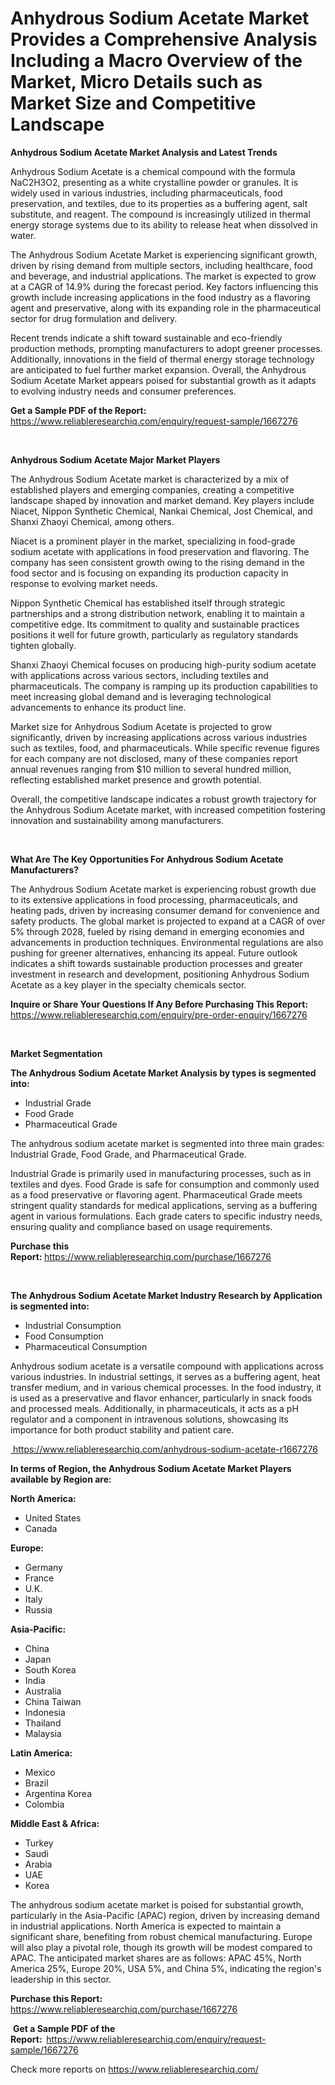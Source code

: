 <p><h1>Anhydrous Sodium Acetate Market Provides a Comprehensive Analysis Including a Macro Overview of the Market, Micro Details such as Market Size and Competitive Landscape</h1></p><p><strong>Anhydrous Sodium Acetate Market Analysis and Latest Trends</strong></p>
<p><p>Anhydrous Sodium Acetate is a chemical compound with the formula NaC2H3O2, presenting as a white crystalline powder or granules. It is widely used in various industries, including pharmaceuticals, food preservation, and textiles, due to its properties as a buffering agent, salt substitute, and reagent. The compound is increasingly utilized in thermal energy storage systems due to its ability to release heat when dissolved in water.</p><p>The Anhydrous Sodium Acetate Market is experiencing significant growth, driven by rising demand from multiple sectors, including healthcare, food and beverage, and industrial applications. The market is expected to grow at a CAGR of 14.9% during the forecast period. Key factors influencing this growth include increasing applications in the food industry as a flavoring agent and preservative, along with its expanding role in the pharmaceutical sector for drug formulation and delivery.</p><p>Recent trends indicate a shift toward sustainable and eco-friendly production methods, prompting manufacturers to adopt greener processes. Additionally, innovations in the field of thermal energy storage technology are anticipated to fuel further market expansion. Overall, the Anhydrous Sodium Acetate Market appears poised for substantial growth as it adapts to evolving industry needs and consumer preferences.</p></p>
<p><strong>Get a Sample PDF of the Report:&nbsp;</strong> <a href="https://www.reliableresearchiq.com/enquiry/request-sample/1667276?utm_campaign=2463&utm_medium=2&utm_source=Github&utm_content=ia&utm_term=02042025&utm_id=anhydrous-sodium-acetate">https://www.reliableresearchiq.com/enquiry/request-sample/1667276</a></p>
<p>&nbsp;</p>
<p><strong>Anhydrous Sodium Acetate Major Market Players</strong></p>
<p><p>The Anhydrous Sodium Acetate market is characterized by a mix of established players and emerging companies, creating a competitive landscape shaped by innovation and market demand. Key players include Niacet, Nippon Synthetic Chemical, Nankai Chemical, Jost Chemical, and Shanxi Zhaoyi Chemical, among others.</p><p>Niacet is a prominent player in the market, specializing in food-grade sodium acetate with applications in food preservation and flavoring. The company has seen consistent growth owing to the rising demand in the food sector and is focusing on expanding its production capacity in response to evolving market needs. </p><p>Nippon Synthetic Chemical has established itself through strategic partnerships and a strong distribution network, enabling it to maintain a competitive edge. Its commitment to quality and sustainable practices positions it well for future growth, particularly as regulatory standards tighten globally.</p><p>Shanxi Zhaoyi Chemical focuses on producing high-purity sodium acetate with applications across various sectors, including textiles and pharmaceuticals. The company is ramping up its production capabilities to meet increasing global demand and is leveraging technological advancements to enhance its product line.</p><p>Market size for Anhydrous Sodium Acetate is projected to grow significantly, driven by increasing applications across various industries such as textiles, food, and pharmaceuticals. While specific revenue figures for each company are not disclosed, many of these companies report annual revenues ranging from $10 million to several hundred million, reflecting established market presence and growth potential. </p><p>Overall, the competitive landscape indicates a robust growth trajectory for the Anhydrous Sodium Acetate market, with increased competition fostering innovation and sustainability among manufacturers.</p></p>
<p>&nbsp;</p>
<p><strong>What Are The Key Opportunities For Anhydrous Sodium Acetate Manufacturers?</strong></p>
<p><p>The Anhydrous Sodium Acetate market is experiencing robust growth due to its extensive applications in food processing, pharmaceuticals, and heating pads, driven by increasing consumer demand for convenience and safety products. The global market is projected to expand at a CAGR of over 5% through 2028, fueled by rising demand in emerging economies and advancements in production techniques. Environmental regulations are also pushing for greener alternatives, enhancing its appeal. Future outlook indicates a shift towards sustainable production processes and greater investment in research and development, positioning Anhydrous Sodium Acetate as a key player in the specialty chemicals sector.</p></p>
<p><strong>Inquire or Share Your Questions If Any Before Purchasing This Report:</strong> <a href="https://www.reliableresearchiq.com/enquiry/pre-order-enquiry/1667276?utm_campaign=2463&utm_medium=2&utm_source=Github&utm_content=ia&utm_term=02042025&utm_id=anhydrous-sodium-acetate">https://www.reliableresearchiq.com/enquiry/pre-order-enquiry/1667276</a></p>
<p>&nbsp;</p>
<p><strong>Market Segmentation</strong></p>
<p><strong>The Anhydrous Sodium Acetate Market Analysis by types is segmented into:</strong></p>
<p><ul><li>Industrial Grade</li><li>Food Grade</li><li>Pharmaceutical Grade</li></ul></p>
<p><p>The anhydrous sodium acetate market is segmented into three main grades: Industrial Grade, Food Grade, and Pharmaceutical Grade. </p><p>Industrial Grade is primarily used in manufacturing processes, such as in textiles and dyes. Food Grade is safe for consumption and commonly used as a food preservative or flavoring agent. Pharmaceutical Grade meets stringent quality standards for medical applications, serving as a buffering agent in various formulations. Each grade caters to specific industry needs, ensuring quality and compliance based on usage requirements.</p></p>
<p><strong>Purchase this Report:&nbsp;</strong><a href="https://www.reliableresearchiq.com/purchase/1667276?utm_campaign=2463&utm_medium=2&utm_source=Github&utm_content=ia&utm_term=02042025&utm_id=anhydrous-sodium-acetate">https://www.reliableresearchiq.com/purchase/1667276</a></p>
<p>&nbsp;</p>
<p><strong>The Anhydrous Sodium Acetate Market Industry Research by Application is segmented into:</strong></p>
<p><ul><li>Industrial Consumption</li><li>Food Consumption</li><li>Pharmaceutical Consumption</li></ul></p>
<p><p>Anhydrous sodium acetate is a versatile compound with applications across various industries. In industrial settings, it serves as a buffering agent, heat transfer medium, and in various chemical processes. In the food industry, it is used as a preservative and flavor enhancer, particularly in snack foods and processed meals. Additionally, in pharmaceuticals, it acts as a pH regulator and a component in intravenous solutions, showcasing its importance for both product stability and patient care.</p></p>
<p><a href="https://www.reliableresearchiq.com/anhydrous-sodium-acetate-r1667276?utm_campaign=2463&utm_medium=2&utm_source=Github&utm_content=ia&utm_term=02042025&utm_id=anhydrous-sodium-acetate">&nbsp;https://www.reliableresearchiq.com/anhydrous-sodium-acetate-r1667276</a></p>
<p><strong>In terms of Region, the Anhydrous Sodium Acetate Market Players available by Region are:</strong></p>
<p>
    <p> <strong> North America: </strong>
        <ul>
            <li>United States</li>
            <li>Canada</li>
        </ul>
        </p> 
    <p> <strong> Europe: </strong>
        <ul>
            <li>Germany</li>
            <li>France</li>
            <li>U.K.</li>
            <li>Italy</li>
            <li>Russia</li>
        </ul>
        </p> 
    <p> <strong> Asia-Pacific: </strong>
        <ul>
            <li>China</li>
            <li>Japan</li>
            <li>South Korea</li>
            <li>India</li>
            <li>Australia</li>
            <li>China Taiwan</li>
            <li>Indonesia</li>
            <li>Thailand</li>
            <li>Malaysia</li>
        </ul>
        </p> 
    <p> <strong> Latin America: </strong>
        <ul>
            <li>Mexico</li>
            <li>Brazil</li>
            <li>Argentina Korea</li>
            <li>Colombia</li>
        </ul>
        </p> 
    <p> <strong> Middle East & Africa: </strong>
        <ul>
            <li>Turkey</li>
            <li>Saudi</li>
            <li>Arabia</li>
            <li>UAE</li>
            <li>Korea</li>
        </ul>
    </p>
    </p>
<p><p>The anhydrous sodium acetate market is poised for substantial growth, particularly in the Asia-Pacific (APAC) region, driven by increasing demand in industrial applications. North America is expected to maintain a significant share, benefiting from robust chemical manufacturing. Europe will also play a pivotal role, though its growth will be modest compared to APAC. The anticipated market shares are as follows: APAC 45%, North America 25%, Europe 20%, USA 5%, and China 5%, indicating the region's leadership in this sector.</p></p>
<p><strong>Purchase this Report: </strong><a href="https://www.reliableresearchiq.com/purchase/1667276?utm_campaign=2463&utm_medium=2&utm_source=Github&utm_content=ia&utm_term=02042025&utm_id=anhydrous-sodium-acetate">https://www.reliableresearchiq.com/purchase/1667276</a></p>
<p>&nbsp;<strong>Get a Sample PDF of the Report:&nbsp;&nbsp;</strong><a href="https://www.reliableresearchiq.com/enquiry/request-sample/1667276?utm_campaign=2463&utm_medium=2&utm_source=Github&utm_content=ia&utm_term=02042025&utm_id=anhydrous-sodium-acetate">https://www.reliableresearchiq.com/enquiry/request-sample/1667276</a></p>
<p><strong></strong></p>
<p>Check more reports on <a href="https://www.reliableresearchiq.com/?utm_campaign=2463&utm_medium=2&utm_source=Github&utm_content=ia&utm_term=02042025&utm_id=anhydrous-sodium-acetate">https://www.reliableresearchiq.com/</a></p>